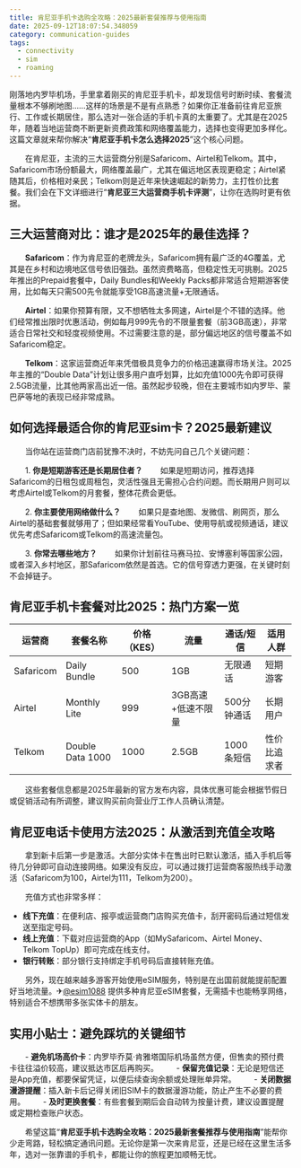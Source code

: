 ```yaml
---
title: 肯尼亚手机卡选购全攻略：2025最新套餐推荐与使用指南
date: 2025-09-12T18:07:54.348059
category: communication-guides
tags:
  - connectivity
  - sim
  - roaming
---
```


刚落地内罗毕机场，手里拿着刚买的肯尼亚手机卡，却发现信号时断时续、套餐流量根本不够刷地图……这样的场景是不是有点熟悉？如果你正准备前往肯尼亚旅行、工作或长期居住，那么选对一张合适的手机卡真的太重要了。尤其是在2025年，随着当地运营商不断更新资费政策和网络覆盖能力，选择也变得更加多样化。这篇文章就来帮你解决“**肯尼亚手机卡怎么选择2025**”这个核心问题。

　　在肯尼亚，主流的三大运营商分别是Safaricom、Airtel和Telkom。其中，Safaricom市场份额最大，网络覆盖最广，尤其在偏远地区表现更稳定；Airtel紧随其后，价格相对亲民；Telkom则是近年来快速崛起的新势力，主打性价比套餐。我们会在下文详细进行“**肯尼亚三大运营商手机卡评测**”，让你在选购时更有依据。

## 三大运营商对比：谁才是2025年的最佳选择？

　　**Safaricom**：作为肯尼亚的老牌龙头，Safaricom拥有最广泛的4G覆盖，尤其是在乡村和边境地区信号依旧强劲。虽然资费略高，但稳定性无可挑剔。2025年推出的Prepaid套餐中，Daily Bundles和Weekly Packs都非常适合短期游客使用，比如每天只需500先令就能享受1GB高速流量+无限通话。

　　**Airtel**：如果你预算有限，又不想牺牲太多网速，Airtel是个不错的选择。他们经常推出限时优惠活动，例如每月999先令的不限量套餐（前3GB高速），非常适合日常社交和轻度视频使用。不过需要注意的是，部分偏远地区的信号覆盖不如Safaricom稳定。

　　**Telkom**：这家运营商近年来凭借极具竞争力的价格迅速赢得市场关注。2025年主推的“Double Data”计划让很多用户直呼划算，比如充值1000先令即可获得2.5GB流量，比其他两家高出近一倍。虽然起步较晚，但在主要城市如内罗毕、蒙巴萨等地的表现已经非常成熟。

## 如何选择最适合你的肯尼亚sim卡？2025最新建议

　　当你站在运营商门店前犹豫不决时，不妨先问自己几个关键问题：

　　1. **你是短期游客还是长期居住者？**
　　如果是短期访问，推荐选择Safaricom的日租包或周租包，灵活性强且无需担心合约问题。而长期用户则可以考虑Airtel或Telkom的月套餐，整体花费会更低。

　　2. **你主要使用网络做什么？**
　　如果只是查地图、发微信、刷网页，那么Airtel的基础套餐就够用了；但如果经常看YouTube、使用导航或视频通话，建议优先考虑Safaricom或Telkom的高速流量包。

　　3. **你常去哪些地方？**
　　如果你计划前往马赛马拉、安博塞利等国家公园，或者深入乡村地区，那Safaricom依然是首选。它的信号穿透力更强，在关键时刻不会掉链子。

## 肯尼亚手机卡套餐对比2025：热门方案一览

| 运营商 | 套餐名称 | 价格（KES） | 流量 | 通话/短信 | 适用人群 |
|--------|----------|--------------|------|------------|-----------|
| Safaricom | Daily Bundle | 500 | 1GB | 无限通话 | 短期游客 |
| Airtel | Monthly Lite | 999 | 3GB高速+低速不限量 | 500分钟通话 | 长期用户 |
| Telkom | Double Data 1000 | 1000 | 2.5GB | 1000条短信 | 性价比追求者 |

　　这些套餐信息都是2025年最新的官方发布内容，具体优惠可能会根据节假日或促销活动有所调整，建议购买前向营业厅工作人员确认清楚。

## 肯尼亚电话卡使用方法2025：从激活到充值全攻略

　　拿到新卡后第一步是激活。大部分实体卡在售出时已默认激活，插入手机后等待几分钟即可自动连接网络。如果没有反应，可以通过拨打运营商客服热线手动激活（Safaricom为100，Airtel为111，Telkom为200）。

　　充值方式也非常多样：
- **线下充值**：在便利店、报亭或运营商门店购买充值卡，刮开密码后通过短信发送至指定号码。
- **线上充值**：下载对应运营商的App（如MySafaricom、Airtel Money、Telkom TopUp）即可完成在线支付。
- **银行转账**：部分银行支持绑定手机号码后直接转账充值。

　　另外，现在越来越多游客开始使用eSIM服务，特别是在出国前就能提前配置好当地流量。✈[@esim1088](https://t.me/s/esim1088) 提供多种肯尼亚eSIM套餐，无需插卡也能畅享网络，特别适合不想携带多张实体卡的朋友。

## 实用小贴士：避免踩坑的关键细节

　　- **避免机场高价卡**：内罗毕乔莫·肯雅塔国际机场虽然方便，但售卖的预付费卡往往溢价较高，建议抵达市区后再购买。
　　- **保留充值记录**：无论是短信还是App充值，都要保留凭证，以便后续查询余额或处理账单异常。
　　- **关闭数据漫游提醒**：插入新卡后记得关闭旧SIM卡的数据漫游功能，防止产生不必要的费用。
　　- **及时更换套餐**：有些套餐到期后会自动转为按量计费，建议设置提醒或定期检查账户状态。

　　希望这篇“**肯尼亚手机卡选购全攻略：2025最新套餐推荐与使用指南**”能帮你少走弯路，轻松搞定通讯问题。无论你是第一次来肯尼亚，还是已经在这里生活多年，选对一张靠谱的手机卡，都能让你的旅程更加顺畅无忧。